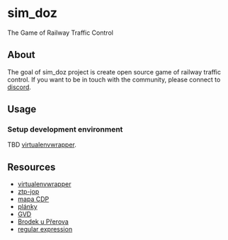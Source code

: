 # sim_doz

The Game of Railway Traffic Control


## About

The goal of sim_doz project is create open source game of railway traffic control.
If you want to be in touch with the community, please connect to [discord](https://discord.gg/drcmjBf).


## Usage

### Setup development environment

TBD
[virtualenvwrapper](https://virtualenvwrapper.readthedocs.io/en/latest/).


## Resources
- [virtualenvwrapper](https://virtualenvwrapper.readthedocs.io/en/latest/)
- [ztp-jop](http://spz.logout.cz/zabezpec/ztp-jop.html)
- [mapa CDP]( https://provoz.szdc.cz/PORTAL/Show.aspx?path=/Data/Mapy/DOZ.pdf)
- [plánky](http://www.gvd.cz/cz/data/planky/planky.html)
- [GVD](http://gvd.cz/czx/)
- [Brodek u Přerova](http://www.gvd.cz/cz/data/planky/3xx/309/331421.xls)
- [regular expression](https://regexr.com/)
